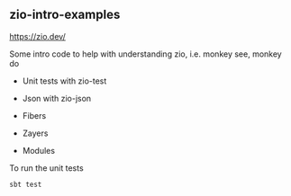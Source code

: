 ## zio-intro-examples

https://zio.dev/

Some intro code to help with understanding zio, i.e. monkey see, monkey do 

- Unit tests with zio-test

- Json with zio-json

- Fibers

- Zayers

- Modules


To run the unit tests

```sbt test```
